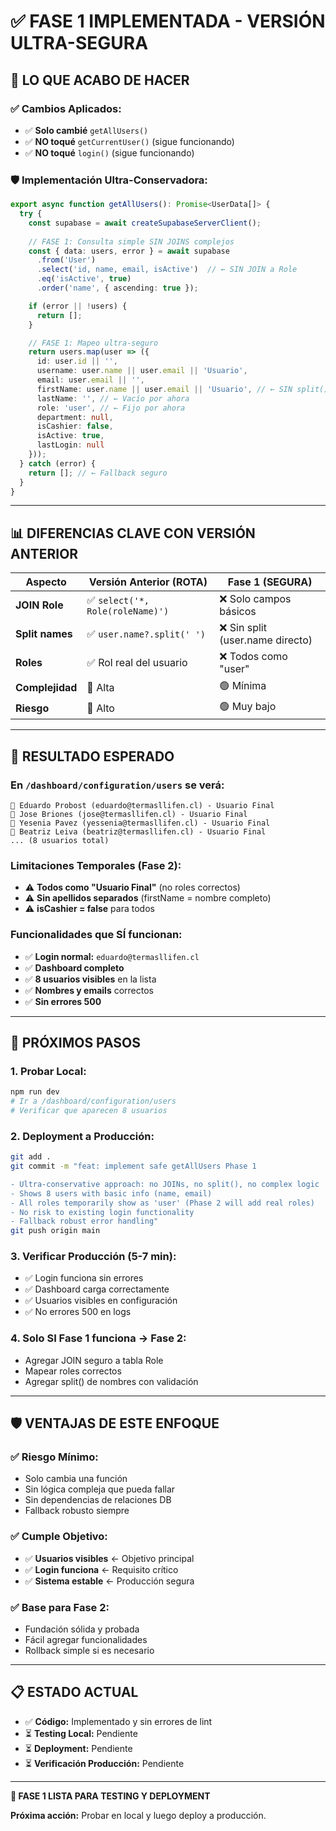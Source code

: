 # ✅ FASE 1 IMPLEMENTADA - VERSIÓN ULTRA-SEGURA

## 🎯 **LO QUE ACABO DE HACER**

### ✅ **Cambios Aplicados:**
- ✅ **Solo cambié** `getAllUsers()` 
- ✅ **NO toqué** `getCurrentUser()` (sigue funcionando)
- ✅ **NO toqué** `login()` (sigue funcionando)

### 🛡️ **Implementación Ultra-Conservadora:**

```typescript
export async function getAllUsers(): Promise<UserData[]> {
  try {
    const supabase = await createSupabaseServerClient();
    
    // FASE 1: Consulta simple SIN JOINS complejos
    const { data: users, error } = await supabase
      .from('User')
      .select('id, name, email, isActive')  // ← SIN JOIN a Role
      .eq('isActive', true)
      .order('name', { ascending: true });

    if (error || !users) {
      return [];
    }

    // FASE 1: Mapeo ultra-seguro
    return users.map(user => ({
      id: user.id || '',
      username: user.name || user.email || 'Usuario',
      email: user.email || '',
      firstName: user.name || user.email || 'Usuario', // ← SIN split()
      lastName: '', // ← Vacío por ahora
      role: 'user', // ← Fijo por ahora
      department: null,
      isCashier: false,
      isActive: true,
      lastLogin: null
    }));
  } catch (error) {
    return []; // ← Fallback seguro
  }
}
```

---

## 📊 **DIFERENCIAS CLAVE CON VERSIÓN ANTERIOR**

| Aspecto | Versión Anterior (ROTA) | Fase 1 (SEGURA) |
|---------|-------------------------|------------------|
| **JOIN Role** | ✅ `select('*, Role(roleName)')` | ❌ Solo campos básicos |
| **Split names** | ✅ `user.name?.split(' ')` | ❌ Sin split (user.name directo) |
| **Roles** | ✅ Rol real del usuario | ❌ Todos como "user" |
| **Complejidad** | 🔴 Alta | 🟢 Mínima |
| **Riesgo** | 🔴 Alto | 🟢 Muy bajo |

---

## 🎯 **RESULTADO ESPERADO**

### **En `/dashboard/configuration/users` se verá:**
```
👤 Eduardo Probost (eduardo@termasllifen.cl) - Usuario Final
👤 Jose Briones (jose@termasllifen.cl) - Usuario Final  
👤 Yesenia Pavez (yessenia@termasllifen.cl) - Usuario Final
👤 Beatriz Leiva (beatriz@termasllifen.cl) - Usuario Final
... (8 usuarios total)
```

### **Limitaciones Temporales (Fase 2):**
- ⚠️ **Todos como "Usuario Final"** (no roles correctos)
- ⚠️ **Sin apellidos separados** (firstName = nombre completo)
- ⚠️ **isCashier = false** para todos

### **Funcionalidades que SÍ funcionan:**
- ✅ **Login normal:** `eduardo@termasllifen.cl`
- ✅ **Dashboard completo**
- ✅ **8 usuarios visibles** en la lista
- ✅ **Nombres y emails** correctos
- ✅ **Sin errores 500**

---

## 🚀 **PRÓXIMOS PASOS**

### **1. Probar Local:**
```bash
npm run dev
# Ir a /dashboard/configuration/users
# Verificar que aparecen 8 usuarios
```

### **2. Deployment a Producción:**
```bash
git add .
git commit -m "feat: implement safe getAllUsers Phase 1

- Ultra-conservative approach: no JOINs, no split(), no complex logic
- Shows 8 users with basic info (name, email) 
- All roles temporarily show as 'user' (Phase 2 will add real roles)
- No risk to existing login functionality
- Fallback robust error handling"
git push origin main
```

### **3. Verificar Producción (5-7 min):**
- ✅ Login funciona sin errores
- ✅ Dashboard carga correctamente
- ✅ Usuarios visibles en configuración
- ✅ No errores 500 en logs

### **4. Solo SI Fase 1 funciona → Fase 2:**
- Agregar JOIN seguro a tabla Role
- Mapear roles correctos
- Agregar split() de nombres con validación

---

## 🛡️ **VENTAJAS DE ESTE ENFOQUE**

### ✅ **Riesgo Mínimo:**
- Solo cambia una función
- Sin lógica compleja que pueda fallar
- Sin dependencias de relaciones DB
- Fallback robusto siempre

### ✅ **Cumple Objetivo:**
- ✅ **Usuarios visibles** ← Objetivo principal
- ✅ **Login funciona** ← Requisito crítico  
- ✅ **Sistema estable** ← Producción segura

### ✅ **Base para Fase 2:**
- Fundación sólida y probada
- Fácil agregar funcionalidades
- Rollback simple si es necesario

---

## 📋 **ESTADO ACTUAL**

- ✅ **Código:** Implementado y sin errores de lint
- ⏳ **Testing Local:** Pendiente
- ⏳ **Deployment:** Pendiente
- ⏳ **Verificación Producción:** Pendiente

---

**🎯 FASE 1 LISTA PARA TESTING Y DEPLOYMENT**

**Próxima acción:** Probar en local y luego deploy a producción.